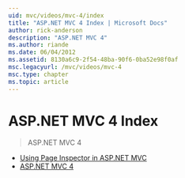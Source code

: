 ```yaml
---
uid: mvc/videos/mvc-4/index
title: "ASP.NET MVC 4 Index | Microsoft Docs"
author: rick-anderson
description: "ASP.NET MVC 4"
ms.author: riande
ms.date: 06/04/2012
ms.assetid: 8130a6c9-2f54-48ba-90f6-0ba52e98f0af
msc.legacyurl: /mvc/videos/mvc-4
msc.type: chapter
ms.topic: article
---
```

# ASP.NET MVC 4 Index

> ASP.NET MVC 4

- [Using Page Inspector in ASP.NET MVC](using-page-inspector-in-aspnet-mvc.md)
- [ASP.NET MVC 4](aspnet-mvc-4.md)
